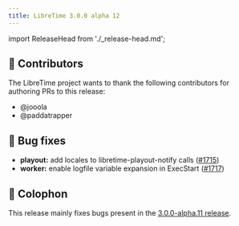 ```yaml
---
title: LibreTime 3.0.0 alpha 12
---
```


import ReleaseHead from './\_release-head.md';

<ReleaseHead date='2022-03-29' version='3.0.0-alpha.12'/>

## :sparkling_heart: Contributors

The LibreTime project wants to thank the following contributors for authoring PRs to this release:

- @jooola
- @paddatrapper

## :bug: Bug fixes

- **playout:** add locales to libretime-playout-notify calls ([#1715](https://github.com/libretime/libretime/issues/1715))
- **worker:** enable logfile variable expansion in ExecStart ([#1717](https://github.com/libretime/libretime/issues/1717))

## :memo: Colophon

This release mainly fixes bugs present in the [3.0.0-alpha.11 release](./3.0.0-alpha.11.md).
